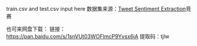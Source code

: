 train.csv and test.csv input here
数据集来源：[Tweet Sentiment Extraction](https://www.kaggle.com/c/tweet-sentiment-extraction/data)竞赛

也可来网盘下载：
链接：https://pan.baidu.com/s/1snVUt03WOFlmcP9Yvsx6jA 
提取码：tjlw 
